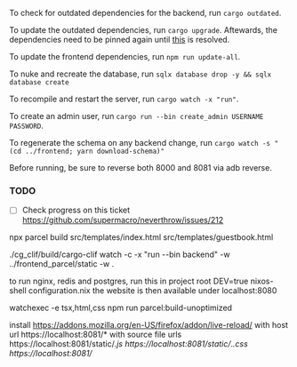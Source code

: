 To check for outdated dependencies for the backend, run `cargo outdated`.

To update the outdated dependencies, run `cargo upgrade`. Aftewards, the dependencies need to be pinned again until [this](https://github.com/killercup/cargo-edit/issues/454) is resolved.

To update the frontend dependencies, run `npm run update-all`.

To nuke and recreate the database, run `sqlx database drop -y && sqlx database create`

To recompile and restart the server, run `cargo watch -x "run"`.

To create an admin user, run `cargo run --bin create_admin USERNAME PASSWORD`.

To regenerate the schema on any backend change, run `cargo watch -s "(cd ../frontend; yarn download-schema)"`

Before running, be sure to reverse both 8000 and 8081 via adb reverse.

### TODO
- [ ] Check progress on this ticket https://github.com/supermacro/neverthrow/issues/212


npx parcel build src/templates/index.html src/templates/guestbook.html 


./cg_clif/build/cargo-clif watch -c -x "run --bin backend" -w ../frontend_parcel/static -w .

to run nginx, redis and postgres, run this in project root
DEV=true nixos-shell configuration.nix
the website is then available under localhost:8080


watchexec -e tsx,html,css npm run parcel:build-unoptimized

install https://addons.mozilla.org/en-US/firefox/addon/live-reload/
with host url
https://localhost:8081/*
with source file urls
https://localhost:8081/static/*.js
https://localhost:8081/static/*.*.css
https://localhost:8081/*
